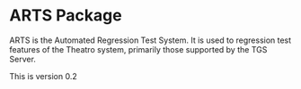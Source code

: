 # ARTS Package

ARTS is the Automated Regression Test System. It is used to regression test
features of the Theatro system, primarily those supported by the TGS Server.

This is version 0.2
